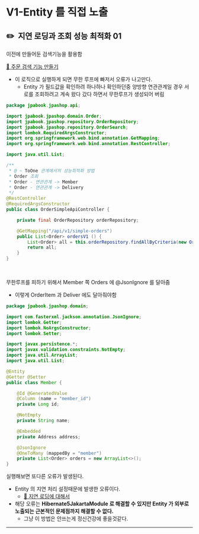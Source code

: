 # V1-Entity 를 직접 노출

## ✏️  지연 로딩과 조회 성능 최적화 01

이전에 만들어둔 검색기능을 활용함

[🔗 주문 검색 기능 만들기](https://github.com/choideakook/TIL/blob/main/Spring/3%20JPA%20활용1/3%20Application%20개발/230108%203%20주문%20검색%20기능.md)

- 이 로직으로 실행하게 되면 무한 루프에 빠저서 오류가 나고만다.
    - Entity 가 필드값을 확인하려 하나하나 확인하던중 양방향 연관관계일 경우 서로를 조회하려고 계속 왔다 갔다 하면서 무한루프가 생성되어 버림

```java
package jpabook.jpashop.api;

import jpabook.jpashop.domain.Order;
import jpabook.jpashop.repository.OrderRepository;
import jpabook.jpashop.repository.OrderSearch;
import lombok.RequiredArgsConstructor;
import org.springframework.web.bind.annotation.GetMapping;
import org.springframework.web.bind.annotation.RestController;

import java.util.List;

/**
 * @ ~ ToOne 관계에서의 성능최적화 방법
 * Order 조회
 * Order - 연관관계 -> Member
 * Order - 연관관계 -> Delivery
 */
@RestController
@RequiredArgsConstructor
public class OrderSimpleApiController {

    private final OrderRepository orderRepository;

    @GetMapping("/api/v1/simple-orders")
    public List<Order> ordersV1 () {
        List<Order> all = this.orderRepository.findAllByCriteria(new OrderSearch());
        return all;
    }
}
```

<br>

무한루프를 피하기 위해서 Member 쪽 Orders 에 @JsonIgnore 를 달아줌

- 이렇게 OrderItem 과 Deliver 에도 달아줘야함

```java
package jpabook.jpashop.domain;

import com.fasterxml.jackson.annotation.JsonIgnore;
import lombok.Getter;
import lombok.NoArgsConstructor;
import lombok.Setter;

import javax.persistence.*;
import javax.validation.constraints.NotEmpty;
import java.util.ArrayList;
import java.util.List;

@Entity
@Getter @Setter
public class Member {

    @Id @GeneratedValue
    @Column (name = "member_id")
    private Long id;

    @NotEmpty
    private String name;

    @Embedded
    private Address address;

    @JsonIgnore
    @OneToMany (mappedBy = "member")
    private List<Order> orders = new ArrayList<>();
}
```

실행해보면 또다른 오류가 발생된다.

- Entity 의 지연 처리 설정때문에 발생한 오류이다.
    - [🔗 지연 로딩에 대해서](https://github.com/choideakook/TIL/blob/main/Spring/3%20JPA%20활용1/2%20도메인%20분석%20설계/230105%202%20Entity%20설계의%20주의점.md)
- 해당 오류는 **Hibernate5JakartaModule 로 해결할 수 있지만 Entity 가 외부로 노출되는 근본적인 문제점까지 해결할 수 없다.**
    - 그냥 이 방법은 안쓰는게 정신건강에 좋을것같다.

****